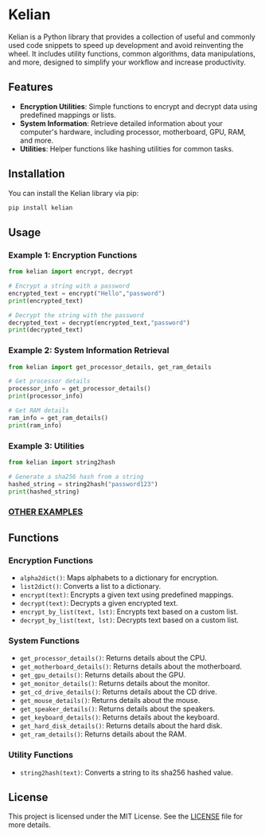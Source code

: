 # Kelian

Kelian is a Python library that provides a collection of useful and commonly used code snippets to speed up development and avoid reinventing the wheel. It includes utility functions, common algorithms, data manipulations, and more, designed to simplify your workflow and increase productivity.

## Features

- **Encryption Utilities**: Simple functions to encrypt and decrypt data using predefined mappings or lists.
- **System Information**: Retrieve detailed information about your computer's hardware, including processor, motherboard, GPU, RAM, and more.
- **Utilities**: Helper functions like hashing utilities for common tasks.

## Installation

You can install the Kelian library via pip:

```bash
pip install kelian
```

## Usage

### Example 1: Encryption Functions

```python
from kelian import encrypt, decrypt

# Encrypt a string with a password
encrypted_text = encrypt("Hello","password")
print(encrypted_text)

# Decrypt the string with the password
decrypted_text = decrypt(encrypted_text,"password")
print(decrypted_text)
```

### Example 2: System Information Retrieval

```python
from kelian import get_processor_details, get_ram_details

# Get processor details
processor_info = get_processor_details()
print(processor_info)

# Get RAM details
ram_info = get_ram_details()
print(ram_info)
```

### Example 3: Utilities

```python
from kelian import string2hash

# Generate a sha256 hash from a string
hashed_string = string2hash("password123")
print(hashed_string)
```

### [OTHER EXAMPLES](./EXAMPLE.md)

## Functions

### Encryption Functions

- `alpha2dict()`: Maps alphabets to a dictionary for encryption.
- `list2dict()`: Converts a list to a dictionary.
- `encrypt(text)`: Encrypts a given text using predefined mappings.
- `decrypt(text)`: Decrypts a given encrypted text.
- `encrypt_by_list(text, lst)`: Encrypts text based on a custom list.
- `decrypt_by_list(text, lst)`: Decrypts text based on a custom list.

### System Functions

- `get_processor_details()`: Returns details about the CPU.
- `get_motherboard_details()`: Returns details about the motherboard.
- `get_gpu_details()`: Returns details about the GPU.
- `get_monitor_details()`: Returns details about the monitor.
- `get_cd_drive_details()`: Returns details about the CD drive.
- `get_mouse_details()`: Returns details about the mouse.
- `get_speaker_details()`: Returns details about the speakers.
- `get_keyboard_details()`: Returns details about the keyboard.
- `get_hard_disk_details()`: Returns details about the hard disk.
- `get_ram_details()`: Returns details about the RAM.

### Utility Functions

- `string2hash(text)`: Converts a string to its sha256 hashed value.

## License

This project is licensed under the MIT License. See the <a href="./LICENSE.txt">LICENSE</a> file for more details.
